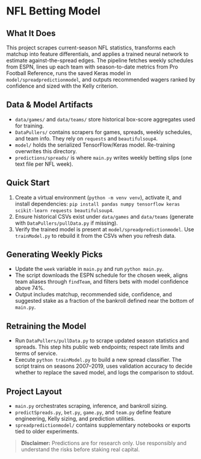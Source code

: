 # NFL Betting Model

## What It Does
This project scrapes current-season NFL statistics, transforms each matchup into feature differentials, and applies a trained neural network to estimate against-the-spread edges. The pipeline fetches weekly schedules from ESPN, lines up each team with season-to-date metrics from Pro Football Reference, runs the saved Keras model in `model/spreadpredictionmodel`, and outputs recommended wagers ranked by confidence and sized with the Kelly criterion.

## Data & Model Artifacts
- `data/games/` and `data/teams/` store historical box-score aggregates used for training.
- `DataPullers/` contains scrapers for games, spreads, weekly schedules, and team info. They rely on `requests` and `beautifulsoup4`.
- `model/` holds the serialized TensorFlow/Keras model. Re-training overwrites this directory.
- `predictions/spreads/` is where `main.py` writes weekly betting slips (one text file per NFL week).

## Quick Start
1. Create a virtual environment (`python -m venv venv`), activate it, and install dependencies: `pip install pandas numpy tensorflow keras scikit-learn requests beautifulsoup4`.
2. Ensure historical CSVs exist under `data/games` and `data/teams` (generate with `DataPullers/pullData.py` if missing).
3. Verify the trained model is present at `model/spreadpredictionmodel`. Use `trainModel.py` to rebuild it from the CSVs when you refresh data.

## Generating Weekly Picks
- Update the `week` variable in `main.py` and run `python main.py`.
- The script downloads the ESPN schedule for the chosen week, aligns team aliases through `findTeam`, and filters bets with model confidence above 74%.
- Output includes matchup, recommended side, confidence, and suggested stake as a fraction of the bankroll defined near the bottom of `main.py`.

## Retraining the Model
- Run `DataPullers/pullData.py` to scrape updated season statistics and spreads. This step hits public web endpoints; respect rate limits and terms of service.
- Execute `python trainModel.py` to build a new spread classifier. The script trains on seasons 2007–2019, uses validation accuracy to decide whether to replace the saved model, and logs the comparison to stdout.

## Project Layout
- `main.py` orchestrates scraping, inference, and bankroll sizing.
- `predictSpreads.py`, `bet.py`, `game.py`, and `team.py` define feature engineering, Kelly sizing, and prediction utilities.
- `spreadpredictionmodel/` contains supplementary notebooks or exports tied to older experiments.

> **Disclaimer:** Predictions are for research only. Use responsibly and understand the risks before staking real capital.
